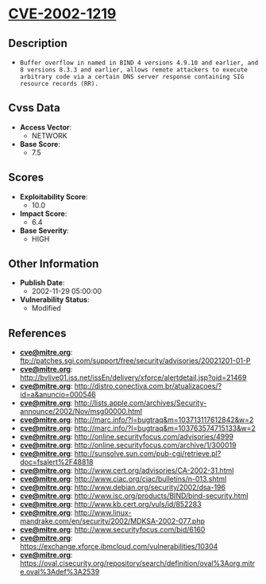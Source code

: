 
# [CVE-2002-1219](ftp://patches.sgi.com/support/free/security/advisories/20021201-01-P)

## Description

- `Buffer overflow in named in BIND 4 versions 4.9.10 and earlier, and 8 versions 8.3.3 and earlier, allows remote attackers to execute arbitrary code via a certain DNS server response containing SIG resource records (RR).`

## Cvss Data

- **Access Vector**:
  - NETWORK
- **Base Score**:
  - 7.5

## Scores

- **Exploitability Score**:
  - 10.0
- **Impact Score**:
  - 6.4
- **Base Severity**:
  - HIGH

## Other Information

- **Publish Date**:
  - 2002-11-29 05:00:00
- **Vulnerability Status**:
  - Modified

## References

- **cve@mitre.org**: ftp://patches.sgi.com/support/free/security/advisories/20021201-01-P
- **cve@mitre.org**: http://bvlive01.iss.net/issEn/delivery/xforce/alertdetail.jsp?oid=21469
- **cve@mitre.org**: http://distro.conectiva.com.br/atualizacoes/?id=a&anuncio=000546
- **cve@mitre.org**: http://lists.apple.com/archives/Security-announce/2002/Nov/msg00000.html
- **cve@mitre.org**: http://marc.info/?l=bugtraq&m=103713117612842&w=2
- **cve@mitre.org**: http://marc.info/?l=bugtraq&m=103763574715133&w=2
- **cve@mitre.org**: http://online.securityfocus.com/advisories/4999
- **cve@mitre.org**: http://online.securityfocus.com/archive/1/300019
- **cve@mitre.org**: http://sunsolve.sun.com/pub-cgi/retrieve.pl?doc=fsalert%2F48818
- **cve@mitre.org**: http://www.cert.org/advisories/CA-2002-31.html
- **cve@mitre.org**: http://www.ciac.org/ciac/bulletins/n-013.shtml
- **cve@mitre.org**: http://www.debian.org/security/2002/dsa-196
- **cve@mitre.org**: http://www.isc.org/products/BIND/bind-security.html
- **cve@mitre.org**: http://www.kb.cert.org/vuls/id/852283
- **cve@mitre.org**: http://www.linux-mandrake.com/en/security/2002/MDKSA-2002-077.php
- **cve@mitre.org**: http://www.securityfocus.com/bid/6160
- **cve@mitre.org**: https://exchange.xforce.ibmcloud.com/vulnerabilities/10304
- **cve@mitre.org**: https://oval.cisecurity.org/repository/search/definition/oval%3Aorg.mitre.oval%3Adef%3A2539
